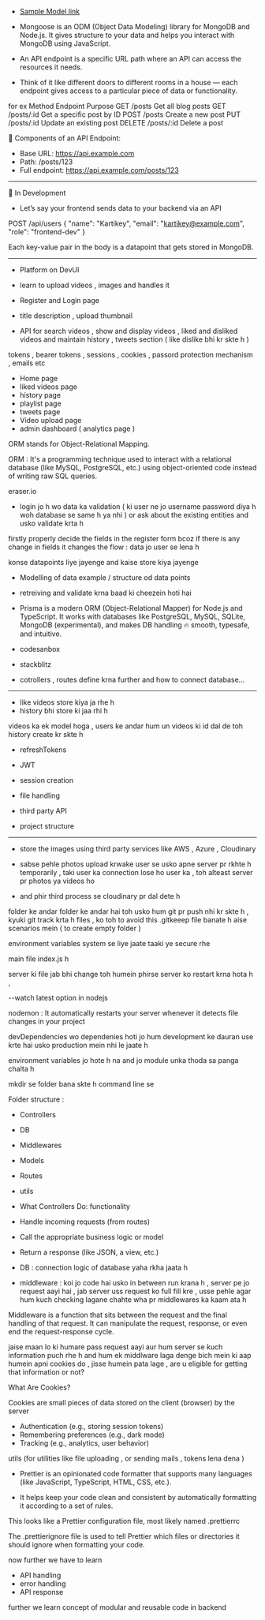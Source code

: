 - [Sample Model link ](https://tiny-ur-lz.vercel.app/modelLink)


- Mongoose is an ODM (Object Data Modeling) library for MongoDB and Node.js. It gives structure to your data and helps you interact with MongoDB using JavaScript. 

- An API endpoint is a specific URL path where an API can access the resources it needs. 

- Think of it like different doors to different rooms in a house — each endpoint gives access to a particular piece of data or functionality.

for ex
Method	 Endpoint	      Purpose
GET	     /posts	        Get all blog posts
GET	     /posts/:id	    Get a specific post by ID
POST	   /posts	        Create a new post
PUT	     /posts/:id	    Update an existing post
DELETE	 /posts/:id	    Delete a post

🔹 Components of an API Endpoint:

- Base URL: https://api.example.com
- Path: /posts/123
- Full endpoint: https://api.example.com/posts/123

--------------------------------------------------

🔸 In Development

- Let’s say your frontend sends data to your backend via an API

POST /api/users
{
  "name": "Kartikey",
  "email": "kartikey@example.com",
  "role": "frontend-dev"
}

Each key-value pair in the body is a datapoint that gets stored in MongoDB.


--------------------------------------------------


- Platform on DevUI

- learn to upload videos , images and handles it
- Register and Login page 
- title description , upload thumbnail

- API for search videos , show and display videos , liked and disliked videos and maintain history , tweets section ( like dislike bhi kr skte h )

tokens , bearer tokens , sessions , cookies , passord protection mechanism , emails etc

- Home page
- liked videos page
- history page
- playlist page
- tweets page 
- Video upload page
- admin dashboard ( analytics page )


ORM stands for Object-Relational Mapping.

ORM : It's a programming technique used to interact with a relational database (like MySQL, PostgreSQL, etc.) using object-oriented code instead of writing raw SQL queries.

eraser.io 

- login jo h wo data ka validation ( ki user ne jo username password diya h woh database se same h ya nhi ) or ask about the existing entities and usko validate krta h


firstly properly decide the fields in the register form bcoz if there is any change in fields it changes the flow : data jo user se lena h

konse datapoints liye jayenge and kaise store kiya jayenge


- Modelling of data example / structure od data points

- retreiving and validate krna baad ki cheezein hoti hai


- Prisma is a modern ORM (Object-Relational Mapper) for Node.js and TypeScript. It works with databases like PostgreSQL, MySQL, SQLite, MongoDB (experimental), and makes DB handling 🔥 smooth, typesafe, and intuitive.


- codesanbox
- stackblitz

- cotrollers , routes define krna further and how to connect database...

--------------------------------------------------


- like videos store kiya ja rhe h
- history bhi store ki jaa rhi h


videos ka ek model hoga , users ke andar hum un videos ki id dal de toh history create kr skte h

- refreshTokens 
- JWT
- session creation

- file handling
- third party API
- project structure


-------------------------------------------------


- store the images using third party services like AWS , Azure , Cloudinary 

- sabse pehle photos upload krwake user se usko apne server pr rkhte h temporarily , taki user ka connection lose ho user ka , toh alteast server pr photos ya videos ho

- and phir third process se cloudinary pr dal dete h


folder ke andar folder ke andar hai toh usko hum git pr push nhi kr skte h , kyuki git track krta h files , ko toh to avoid this .gitkeeep file banate h aise scenarios mein
( to create empty folder )


environment variables system se liye jaate taaki ye secure rhe 

main file index.js h

server ki file jab bhi change toh humein phirse server ko restart krna hota h , 

--watch latest option in nodejs

nodemon :  It automatically restarts your server whenever it detects file changes in your project

devDependencies wo dependenies hoti jo hum development ke dauran use krte hai usko production mein nhi le jaate h


environment variables jo hote h na and jo module unka thoda sa panga chalta h 


mkdir se folder bana skte h command line se

Folder structure : 
 - Controllers
 - DB
 - Middlewares
 - Models
 - Routes
 - utils 


- What Controllers Do: functionality

- Handle incoming requests (from routes)
- Call the appropriate business logic or model
- Return a response (like JSON, a view, etc.)

- DB : connection logic of database yaha rkha jaata h

- middleware : koi jo code hai usko in between run krana h , server pe jo request aayi hai , jab server uss request ko full fill kre , usse pehle agar hum kuch checking lagane chahte wha pr middlewares ka kaam ata h


Middleware is a function that sits between the request and the final handling of that request. It can manipulate the request, response, or even end the request-response cycle.


jaise maan lo ki humare pass request aayi  aur hum server se kuch information puch rhe h and hum ek middlware laga denge bich mein ki aap humein apni cookies do , jisse humein pata lage , are u eligible for getting that information or not?


What Are Cookies?

Cookies are small pieces of data stored on the client (browser) by the server


- Authentication (e.g., storing session tokens)
- Remembering preferences (e.g., dark mode)
- Tracking (e.g., analytics, user behavior)

utils (for utilities like file uploading , or sending mails , tokens lena dena )


- Prettier is an opinionated code formatter that supports many languages (like JavaScript, TypeScript, HTML, CSS, etc.). 

- It helps keep your code clean and consistent by automatically formatting it according to a set of rules.

This looks like a Prettier configuration file, most likely named .prettierrc

The .prettierignore file is used to tell Prettier which files or directories it should ignore when formatting your code.


now further we have to learn
- API handling
- error handling
- API response

further we learn concept of modular and reusable code in backend

